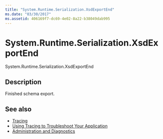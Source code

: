 ```yaml
---
title: "System.Runtime.Serialization.XsdExportEnd"
ms.date: "03/30/2017"
ms.assetid: 406169f7-dc69-4e02-8a22-b38049dab995
---
```

# System.Runtime.Serialization.XsdExportEnd
System.Runtime.Serialization.XsdExportEnd  
  
## Description  
 Finished schema export.  
  
## See also
- [Tracing](../../../../../docs/framework/wcf/diagnostics/tracing/index.md)
- [Using Tracing to Troubleshoot Your Application](../../../../../docs/framework/wcf/diagnostics/tracing/using-tracing-to-troubleshoot-your-application.md)
- [Administration and Diagnostics](../../../../../docs/framework/wcf/diagnostics/index.md)
